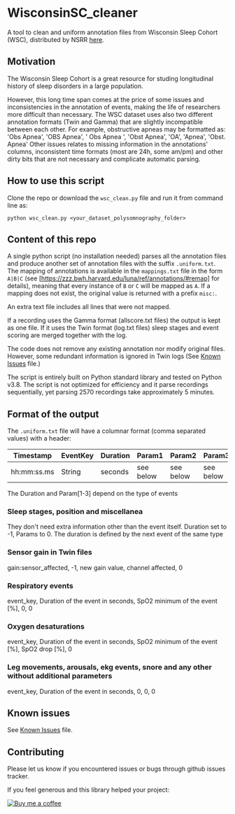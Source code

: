 # WisconsinSC_cleaner
A tool to clean and uniform annotation files from Wisconsin Sleep Cohort (WSC), distributed by NSRR [here](https://sleepdata.org/datasets/wsc).

## Motivation
The Wisconsin Sleep Cohort is a great resource for studing longitudinal history of sleep disorders in a large population.

However, this long time span comes at the price of some issues and inconsistencies in the annotation of events, making the life of researchers more difficult than necessary.
The WSC dataset uses also two different annotation formats (Twin and Gamma) that are slightly incompatible between each other.
For example, obstructive apneas may be formatted as: 'Obs Apnea', 'OBS Apnea', ' Obs Apnea ', 'Obst Apnea', 'OA', 'Apnea', 'Obst. Apnea'
Other issues relates to missing information in the annotations' columns, inconsistent time formats (most are 24h, some am/pm) and other dirty bits that are not necessary and complicate automatic parsing.

## How to use this script
Clone the repo or download the `wsc_clean.py` file and run it from command line as:

`python wsc_clean.py <your_dataset_polysomnography_folder>`

## Content of this repo
A single python script (no installation needed) parses all the annotation files and produce another set of annotation files with the suffix `.uniform.txt`.
The mapping of annotations is available in the `mappings.txt` file in the form `A|B|C` (see [https://zzz.bwh.harvard.edu/luna/ref/annotations/#remap] for details), meaning that every instance of `B` or `C` will be mapped as `A`. If a mapping does not exist, the original value is returned with a prefix `misc:`.

An extra text file includes all lines that were not mapped.

If a recording uses the Gamma format (allscore.txt files) the output is kept as one file.
If it uses the Twin format (log.txt files) sleep stages and event scoring are merged together with the log.

The code does not remove any existing annotation nor modify original files. However, some redundant information is ignored in Twin logs (See [Known Issues](./KNOWN_ISSUES.md) file.)

The script is entirely built on Python standard library and tested on Python v3.8. 
The script is not optimized for efficiency and it parse recordings sequentially, yet parsing 2570 recordings take approximately 5 minutes.

## Format of the output
The `.uniform.txt` file will have a columnar format (comma separated values) with a header:

| Timestamp   | EventKey | Duration | Param1    | Param2    | Param3    |
|-------------|----------|----------|-----------|-----------|-----------|
| hh:mm:ss.ms | String   | seconds  | see below | see below | see below |

The Duration and Param[1-3] depend on the type of events

### Sleep stages, position and miscellanea
They don't need extra information other than the event itself. Duration set to -1, Params to 0.
The duration is defined by the next event of the same type
### Sensor gain in Twin files
gain:sensor_affected, -1, new gain value, channel affected, 0
### Respiratory events
event_key, Duration of the event in seconds, SpO2 minimum of the event [%], 0, 0
### Oxygen desaturations
event_key, Duration of the event in seconds, SpO2 minimum of the event [%], SpO2 drop [%], 0
### Leg movements, arousals, ekg events, snore and any other without additional parameters
event_key, Duration of the event in seconds, 0, 0, 0

## Known issues
See [Known Issues](./KNOWN_ISSUES.md) file.

## Contributing
Please let us know if you encountered issues or bugs through github issues tracker.

If you feel generous and this library helped your project:

[![Buy me a coffee][buymeacoffee-shield]][buymeacoffee]

[buymeacoffee]: https://www.buymeacoffee.com/u2Vb3kO
[buymeacoffee-shield]: https://www.buymeacoffee.com/assets/img/custom_images/orange_img.png
